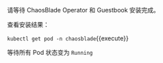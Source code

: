 请等待 ChaosBlade Operator 和 Guestbook 安装完成。

查看安装结果：

`kubectl get pod -n chaosblade`{{execute}}

等待所有 Pod 状态变为 `Running`
